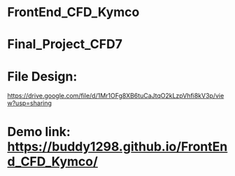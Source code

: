 # FrontEnd_CFD_Kymco

# Final_Project_CFD7

# File Design:
https://drive.google.com/file/d/1Mr1OFg8XB6tuCaJtqO2kLzpVhfi8kV3p/view?usp=sharing

# Demo link: https://buddy1298.github.io/FrontEnd_CFD_Kymco/
